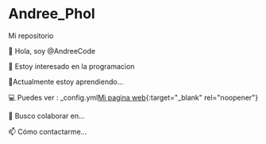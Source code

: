 # Andree_Phol
Mi repositorio 


👋 Hola, soy @AndreeCode

👀 Estoy interesado en la programacion

🌱Actualmente estoy aprendiendo...

💻 Puedes ver : _config.yml[Mi pagina web](https://andreecode.rf.gd){:target="_blank" rel="noopener"}


💞️ Busco colaborar en...

📫 Cómo contactarme...
